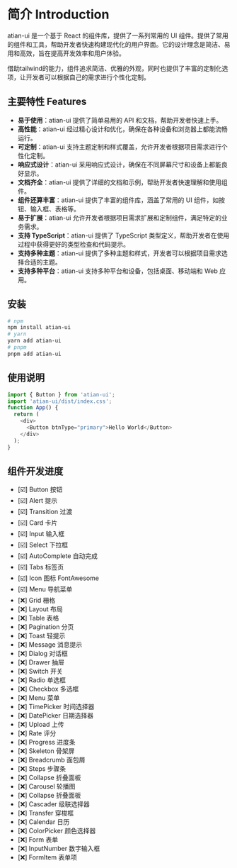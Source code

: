 # 简介 Introduction

atian-ui 是一个基于 React 的组件库，提供了一系列常用的 UI 组件。提供了常用的组件和工具，帮助开发者快速构建现代化的用户界面。它的设计理念是简洁、易用和高效，旨在提高开发效率和用户体验。

借助tailwind的能力，组件追求简洁、优雅的外观，同时也提供了丰富的定制化选项，让开发者可以根据自己的需求进行个性化定制。

## 主要特性 Features

- **易于使用**：atian-ui 提供了简单易用的 API 和文档，帮助开发者快速上手。
- **高性能**：atian-ui 经过精心设计和优化，确保在各种设备和浏览器上都能流畅运行。
- **可定制**：atian-ui 支持主题定制和样式覆盖，允许开发者根据项目需求进行个性化定制。
- **响应式设计**：atian-ui 采用响应式设计，确保在不同屏幕尺寸和设备上都能良好显示。
- **文档齐全**：atian-ui 提供了详细的文档和示例，帮助开发者快速理解和使用组件。
- **组件还算丰富**：atian-ui 提供了丰富的组件库，涵盖了常用的 UI 组件，如按钮、输入框、表格等。
- **易于扩展**：atian-ui 允许开发者根据项目需求扩展和定制组件，满足特定的业务需求。
- **支持 TypeScript**：atian-ui 提供了 TypeScript 类型定义，帮助开发者在使用过程中获得更好的类型检查和代码提示。
- **支持多种主题**：atian-ui 提供了多种主题和样式，开发者可以根据项目需求选择合适的主题。
- **支持多种平台**：atian-ui 支持多种平台和设备，包括桌面、移动端和 Web 应用。

## 安装

``` bash
# npm
npm install atian-ui
# yarn
yarn add atian-ui
# pnpm
pnpm add atian-ui
```

## 使用说明

```javascript
import { Button } from 'atian-ui';
import 'atian-ui/dist/index.css';
function App() {
  return (
    <div>
      <Button btnType="primary">Hello World</Button>
    </div>
  );
}
```

## 组件开发进度

- [☑️] Button 按钮
- [☑️] Alert 提示
- [☑️] Transition 过渡
- [☑️] Card 卡片
- [☑️] Input 输入框
- [☑️] Select 下拉框
- [☑️] AutoComplete 自动完成
- [☑️] Tabs 标签页
- [☑️] Icon 图标  FontAwesome
- [☑️] Menu 导航菜单
- [❌] Grid 栅格
- [❌] Layout 布局
- [❌] Table 表格
- [❌] Pagination 分页
- [❌] Toast 轻提示
- [❌] Message 消息提示
- [❌] Dialog 对话框
- [❌] Drawer 抽屉
- [❌] Switch 开关
- [❌] Radio 单选框
- [❌] Checkbox 多选框
- [❌] Menu 菜单
- [❌] TimePicker 时间选择器
- [❌] DatePicker 日期选择器
- [❌] Upload 上传
- [❌] Rate 评分
- [❌] Progress 进度条
- [❌] Skeleton 骨架屏
- [❌] Breadcrumb 面包屑
- [❌] Steps 步骤条
- [❌] Collapse 折叠面板
- [❌] Carousel 轮播图
- [❌] Collapse 折叠面板
- [❌] Cascader 级联选择器
- [❌] Transfer 穿梭框
- [❌] Calendar 日历
- [❌] ColorPicker 颜色选择器
- [❌] Form 表单
- [❌] InputNumber 数字输入框
- [❌] FormItem 表单项
